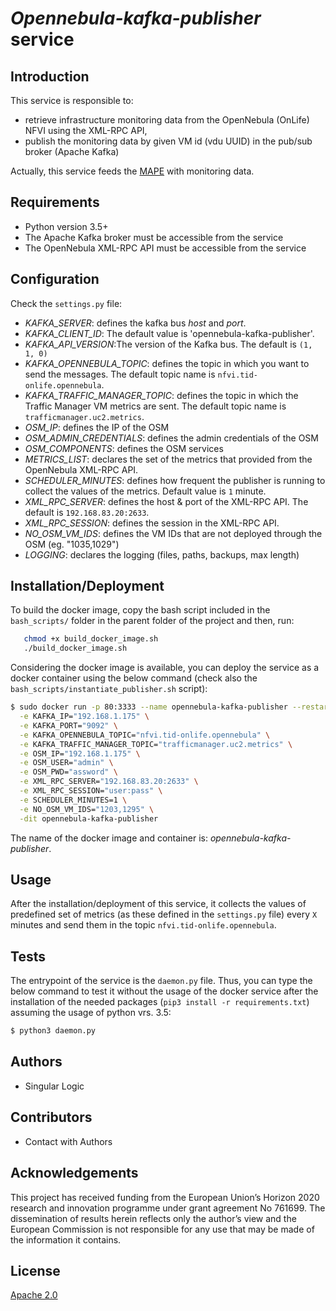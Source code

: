 # *Opennebula-kafka-publisher* service

## Introduction
This service is responsible to:
- retrieve infrastructure monitoring data from the OpenNebula (OnLife) NFVI using the XML-RPC API,
- publish the monitoring data by given VM id (vdu UUID) in the pub/sub broker (Apache Kafka)

Actually, this service feeds the [MAPE](https://github.com/5g-media/mape) with monitoring data.

## Requirements
- Python version 3.5+
- The Apache Kafka broker must be accessible from the service
- The OpenNebula XML-RPC API must be accessible from the service

## Configuration
Check the `settings.py` file:
 - *KAFKA_SERVER*: defines the kafka bus *host* and *port*.
 - *KAFKA_CLIENT_ID*: The default value is 'opennebula-kafka-publisher'.
 - *KAFKA_API_VERSION*:The version of the Kafka bus. The default is `(1, 1, 0)`
 - *KAFKA_OPENNEBULA_TOPIC*: defines the topic in which you want to send the messages. The default topic name is `nfvi.tid-onlife.opennebula`.
 - *KAFKA_TRAFFIC_MANAGER_TOPIC*: defines the topic in which the Traffic Manager VM metrics are sent. The default topic name is `trafficmanager.uc2.metrics`.
 - *OSM_IP*: defines the IP of the OSM
 - *OSM_ADMIN_CREDENTIALS*: defines the admin credentials of the OSM
 - *OSM_COMPONENTS*: defines the OSM services
 - *METRICS_LIST*: declares the set of the metrics that provided from the OpenNebula XML-RPC API. 
 - *SCHEDULER_MINUTES*: defines how frequent the publisher is running to collect the values of the metrics. Default value is `1` minute.
 - *XML_RPC_SERVER*: defines the host & port of the XML-RPC API. The default is `192.168.83.20:2633`.
 - *XML_RPC_SESSION*: defines the session in the XML-RPC API.
 - *NO_OSM_VM_IDS*: defines the VM IDs that are not deployed through the OSM (eg. "1035,1029")
 - *LOGGING*: declares the logging (files, paths, backups, max length)
 
 ## Installation/Deployment

To build the docker image, copy the bash script included in the `bash_scripts/` folder in the parent folder of the project and then, run:
```bash
   chmod +x build_docker_image.sh
   ./build_docker_image.sh
```

Considering the docker image is available, you can deploy the service as a docker container using the below command (check also the `bash_scripts/instantiate_publisher.sh` script):
```bash
$ sudo docker run -p 80:3333 --name opennebula-kafka-publisher --restart always \
  -e KAFKA_IP="192.168.1.175" \
  -e KAFKA_PORT="9092" \
  -e KAFKA_OPENNEBULA_TOPIC="nfvi.tid-onlife.opennebula" \
  -e KAFKA_TRAFFIC_MANAGER_TOPIC="trafficmanager.uc2.metrics" \
  -e OSM_IP="192.168.1.175" \
  -e OSM_USER="admin" \
  -e OSM_PWD="assword" \
  -e XML_RPC_SERVER="192.168.83.20:2633" \
  -e XML_RPC_SESSION="user:pass" \
  -e SCHEDULER_MINUTES=1 \
  -e NO_OSM_VM_IDS="1203,1295" \
  -dit opennebula-kafka-publisher
```
The name of the docker image and container is:  *opennebula-kafka-publisher*.


## Usage
After the installation/deployment of this service, it collects the values of predefined set of metrics 
(as these defined in the `settings.py` file) every `X` minutes and send them in the topic `nfvi.tid-onlife.opennebula`.

## Tests

The entrypoint of the service is the `daemon.py` file.
Thus, you can type the below command to test it without the usage of the docker service after the 
installation of the needed packages (`pip3 install -r requirements.txt`) assuming the usage of python vrs. 3.5:
```bash
$ python3 daemon.py
```

## Authors
- Singular Logic

## Contributors
 - Contact with Authors
 
## Acknowledgements
This project has received funding from the European Union’s Horizon 2020 research and innovation programme under grant agreement No 761699. The dissemination of results herein reflects only the author’s view and the European Commission is not responsible for any use that may be made of the information it contains.

## License
[Apache 2.0](LICENSE.md)